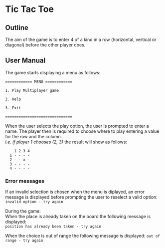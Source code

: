 # Tic Tac Toe

## Outline

The aim of the game is to enter 4 of a kind in a row (horizontal, vertical or diagonal) before the other player does.

## User Manual
The game starts displaying a menu as follows:

```
============ MENU ============

1. Play Multiplayer game 

2. Help 

3. Exit 

==============================
```
When the user selects the play option, the user is prompted to enter a name. 
The player then is required to choose where to play entering a value for the row and the column.  
_i.e. if player 1 chooses (2, 3)_ the result will show as follows:

```
    1 2 3 4
  1 - - - -
  2 - - x -
  3 - - - -
  4 - - - -
```
  
### Error messages

If an invalid selection is chosen when the menu is diplayed, an error message is displayed
 before prompting the user to reselect a valid option: `invalid option - try again`

During the game:  
When the place is already taken on the board the following message is displayed:  
`position has already been taken - try again`

When the choice is out of range the following message is displayed: `out of range - try again`




